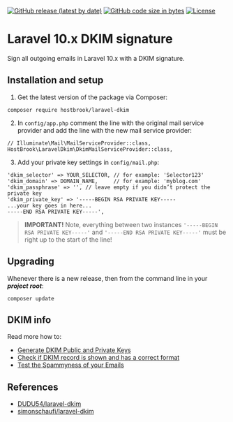 <a href="https://github.com/hostbrook/laravel-dkim"><img alt="GitHub release (latest by date)" src="https://img.shields.io/github/v/release/hostbrook/laravel-dkim"></a>
<a href="https://github.com/hostbrook/laravel-dkim"><img alt="GitHub code size in bytes" src="https://img.shields.io/github/languages/code-size/hostbrook/laravel-dkim"></a>
<a href="https://github.com/hostbrook/laravel-dkim"><img alt="License" src="https://img.shields.io/github/license/hostbrook/laravel-dkim"></a>

</p>

# Laravel 10.x DKIM signature

Sign all outgoing emails in Laravel 10.x with a DKIM signature.

## Installation and setup

1. Get the latest version of the package via Composer:

```
composer require hostbrook/laravel-dkim
```

2. In `config/app.php` comment the line with the original mail service provider and add the line with the new mail service provider:

```
// Illuminate\Mail\MailServiceProvider::class,
HostBrook\LaravelDkim\DkimMailServiceProvider::class,
```

3. Add your private key settings in `config/mail.php`:

```
'dkim_selector' => YOUR_SELECTOR, // for example: 'Selector123'
'dkim_domain' => DOMAIN_NAME,     // for example: 'myblog.com'
'dkim_passphrase' => '', // leave empty if you didn’t protect the private key
'dkim_private_key' => '-----BEGIN RSA PRIVATE KEY-----
...your key goes in here...
-----END RSA PRIVATE KEY-----',
```

> **IMPORTANT!** Note, everything between two instances `'-----BEGIN RSA PRIVATE KEY-----'` and `'-----END RSA PRIVATE KEY-----'` must be right up to the start of the line!

## Upgrading

Whenever there is a new release, then from the command line in your **_project root_**:

```shell
composer update
```

## DKIM info

Read more how to:

- [Generate DKIM Public and Private Keys](https://tools.socketlabs.com/dkim/generator)
- [Check if DKIM record is shown and has a correct format](https://dmarcly.com/tools/dkim-record-checker)
- [Test the Spammyness of your Emails](https://www.mail-tester.com)

## References

- [DUDU54/laravel-dkim](https://github.com/DUDU54/laravel-dkim)
- [simonschaufi/laravel-dkim](https://github.com/simonschaufi/laravel-dkim)
